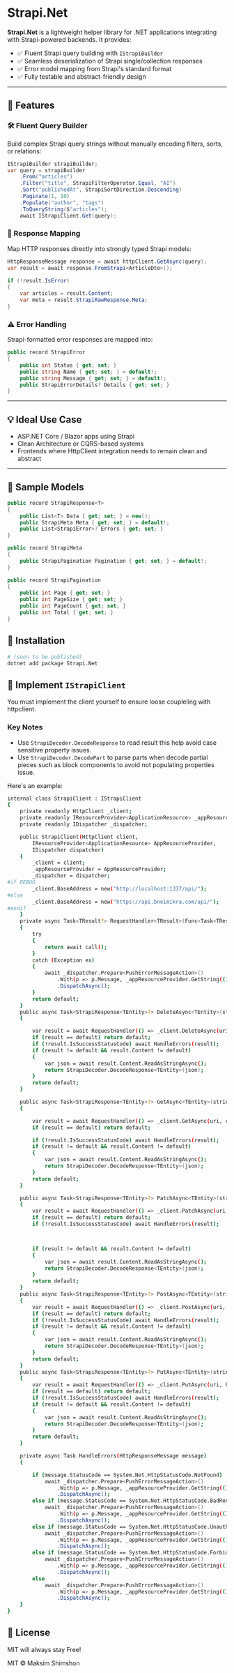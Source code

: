 # Strapi.Net

**Strapi.Net** is a lightweight helper library for .NET applications integrating with Strapi-powered backends. It provides:

* ✅ Fluent Strapi query building with `IStrapiBuilder`
* ✅ Seamless deserialization of Strapi single/collection responses
* ✅ Error model mapping from Strapi's standard format
* ✅ Fully testable and abstract-friendly design

---

## 🚀 Features

### 🛠 Fluent Query Builder

Build complex Strapi query strings without manually encoding filters, sorts, or relations:

```csharp
IStrapiBuilder strapiBuilder;
var query = strapiBuilder
    .From("articles")
    .Filter("title", StrapiFilterOperator.Equal, "AI")
    .Sort("publishedAt", StrapiSortDirection.Descending)
    .Paginate(1, 10)
    .Populate("author", "tags")
    .ToQueryString($"articles");
    await IStrapiClient.Get(query);
```

### 🔄 Response Mapping

Map HTTP responses directly into strongly typed Strapi models:

```csharp
HttpResponseMessage response = await httpClient.GetAsync(query);
var result = await response.FromStrapi<ArticleDto>();

if (!result.IsError)
{
    var articles = result.Content;
    var meta = result.StrapiRawResponse.Meta;
}
```

### ⚠️ Error Handling

Strapi-formatted error responses are mapped into:

```csharp
public record StrapiError
{
    public int Status { get; set; }
    public string Name { get; set; } = default!;
    public string Message { get; set; } = default!;
    public StrapiErrorDetails? Details { get; set; }
}
```

---

## 💡 Ideal Use Case

* ASP.NET Core / Blazor apps using Strapi
* Clean Architecture or CQRS-based systems
* Frontends where HttpClient integration needs to remain clean and abstract

---

## 🧪 Sample Models

```csharp
public record StrapiResponse<T>
{
    public List<T> Data { get; set; } = new();
    public StrapiMeta Meta { get; set; } = default!;
    public List<StrapiError>? Errors { get; set; }
}

public record StrapiMeta
{
    public StrapiPagination Pagination { get; set; } = default!;
}

public record StrapiPagination
{
    public int Page { get; set; }
    public int PageSize { get; set; }
    public int PageCount { get; set; }
    public int Total { get; set; }
}
```


## 🧩 Installation

```bash
# (soon to be published)
dotnet add package Strapi.Net
```

## 🧩 Implement ```IStrapiClient```
You must implement the client yourself to ensure loose coupleling with httpclient.

### Key Notes
- Use ```StrapiDecoder.DecodeResponse``` to read result this help avoid case sensitive property issues.
- Use ```StrapiDecoder.DecodePart``` to parse parts when decode partial pieces such as block components to avoid not populating properties issue.

Here's an example:

```bash
internal class StrapiClient : IStrapiClient
{
    private readonly HttpClient _client;
    private readonly IResourceProvider<ApplicationResource> _appResourceProvider;
    private readonly IDispatcher _dispatcher;

    public StrapiClient(HttpClient client,
        IResourceProvider<ApplicationResource> AppResourceProvider,
        IDispatcher dispatcher)
    {
        _client = client;
        _appResourceProvider = AppResourceProvider;
        _dispatcher = dispatcher;
#if DEBUG
        _client.BaseAddress = new("http://localhost:1337/api/");
#else
        _client.BaseAddress = new("https://api.bneimikra.com/api/");
#endif
    }
    private async Task<TResult?> RequestHandler<TResult>(Func<Task<TResult>> call)
    {
        try
        {
            return await call();
        }
        catch (Exception ex)
        {
            await _dispatcher.Prepare<PushErrorMessageAction>()
                .With(p => p.Message, _appResourceProvider.GetString(() => ApplicationResource.HttpStatusCodeUnknown))
                .DispatchAsync();
        }
        return default;
    }
    public async Task<StrapiResponse<TEntity>?> DeleteAsync<TEntity>(string uri, CancellationToken cancellationToken = default)
    {

        var result = await RequestHandler(() => _client.DeleteAsync(uri, cancellationToken));
        if (result == default) return default;
        if (!result.IsSuccessStatusCode) await HandleErrors(result);
        if (result != default && result.Content != default)
        {
            var json = await result.Content.ReadAsStringAsync();
            return StrapiDecoder.DecodeResponse<TEntity>(json);
        }
        return default;
    }

    public async Task<StrapiResponse<TEntity>?> GetAsync<TEntity>(string uri, CancellationToken cancellationToken = default)
    {

        var result = await RequestHandler(() => _client.GetAsync(uri, cancellationToken));
        if (result == default) return default;

        if (!result.IsSuccessStatusCode) await HandleErrors(result);
        if (result != default && result.Content != default)
        {
            var json = await result.Content.ReadAsStringAsync();
            return StrapiDecoder.DecodeResponse<TEntity>(json);
        }
        return default;
    }

    public async Task<StrapiResponse<TEntity>?> PatchAsync<TEntity>(string uri, HttpContent httpContent, CancellationToken cancellationToken = default)
    {
        var result = await RequestHandler(() => _client.PatchAsync(uri, httpContent, cancellationToken));
        if (result == default) return default;
        if (!result.IsSuccessStatusCode) await HandleErrors(result);



        if (result != default && result.Content != default)
        {
            var json = await result.Content.ReadAsStringAsync();
            return StrapiDecoder.DecodeResponse<TEntity>(json);
        }
        return default;
    }
    public async Task<StrapiResponse<TEntity>?> PostAsync<TEntity>(string uri, HttpContent httpContent, CancellationToken cancellationToken = default)
    {
        var result = await RequestHandler(() => _client.PostAsync(uri, httpContent, cancellationToken));
        if (result == default) return default;
        if (!result.IsSuccessStatusCode) await HandleErrors(result);
        if (result != default && result.Content != default)
        {
            var json = await result.Content.ReadAsStringAsync();
            return StrapiDecoder.DecodeResponse<TEntity>(json);
        }
        return default;
    }
    public async Task<StrapiResponse<TEntity>?> PutAsync<TEntity>(string uri, HttpContent httpContent, CancellationToken cancellationToken = default)
    {
        var result = await RequestHandler(() => _client.PutAsync(uri, httpContent, cancellationToken));
        if (result == default) return default;
        if (!result.IsSuccessStatusCode) await HandleErrors(result);
        if (result != default && result.Content != default)
        {
            var json = await result.Content.ReadAsStringAsync();
            return StrapiDecoder.DecodeResponse<TEntity>(json);
        }
        return default;
    }

    private async Task HandleErrors(HttpResponseMessage message)
    {

        if (message.StatusCode == System.Net.HttpStatusCode.NotFound)
            await _dispatcher.Prepare<PushErrorMessageAction>()
                .With(p => p.Message, _appResourceProvider.GetString(() => ApplicationResource.HttpStatusNotFound))
                .DispatchAsync();
        else if (message.StatusCode == System.Net.HttpStatusCode.BadRequest)
            await _dispatcher.Prepare<PushErrorMessageAction>()
                .With(p => p.Message, _appResourceProvider.GetString(() => ApplicationResource.HttpStatusCodeBadRequest))
                .DispatchAsync();
        else if (message.StatusCode == System.Net.HttpStatusCode.Unauthorized)
            await _dispatcher.Prepare<PushErrorMessageAction>()
                .With(p => p.Message, _appResourceProvider.GetString(() => ApplicationResource.HttpStatusCodeUnauthorized))
                .DispatchAsync();
        else if (message.StatusCode == System.Net.HttpStatusCode.Forbidden)
            await _dispatcher.Prepare<PushErrorMessageAction>()
                .With(p => p.Message, _appResourceProvider.GetString(() => ApplicationResource.HttpStatusCodeForbidden))
                .DispatchAsync();
        else
            await _dispatcher.Prepare<PushErrorMessageAction>()
                .With(p => p.Message, _appResourceProvider.GetString(() => ApplicationResource.HttpStatusCodeUnknown))
                .DispatchAsync();
    }
}

```


## 📄 License

MIT will always stay Free!

MIT © Maksim Shimshon
